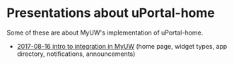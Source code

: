 # Presentations about uPortal-home

Some of these are about MyUW's implementation of uPortal-home.

<!-- most recent first -->

+ [2017-08-16 intro to integration in MyUW] (home page, widget types, app directory, notifications, announcements)




[2017-08-16 intro to integration in MyUW]: https://docs.google.com/presentation/d/1_6NcXMV7b4ugWN1a0fDgXY9ALOPgZgMZjXPJAPnKryk/edit?usp=sharing
